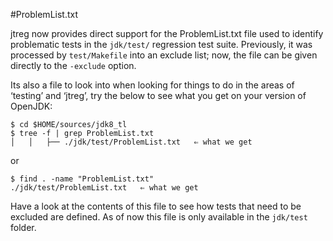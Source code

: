 #ProblemList.txt

jtreg now provides direct support for the ProblemList.txt file used to identify problematic tests in the ```jdk/test/``` regression test suite. Previously, it was processed by ```test/Makefile``` into an exclude list; now, the file can be given directly to the ```-exclude``` option.

Its also a file to look into when looking for things to do in the areas of ‘testing’ and ‘jtreg’, try the below to see what you get on your version of OpenJDK:

```
$ cd $HOME/sources/jdk8_tl
$ tree -f | grep ProblemList.txt
│   │   ├── ./jdk/test/ProblemList.txt   ⇐ what we get
```

or 

```
$ find . -name "ProblemList.txt"
./jdk/test/ProblemList.txt   ⇐ what we get
```

Have a look at the contents of this file to see how tests that need to be excluded are defined. As of now this file is only available in the ```jdk/test``` folder.

